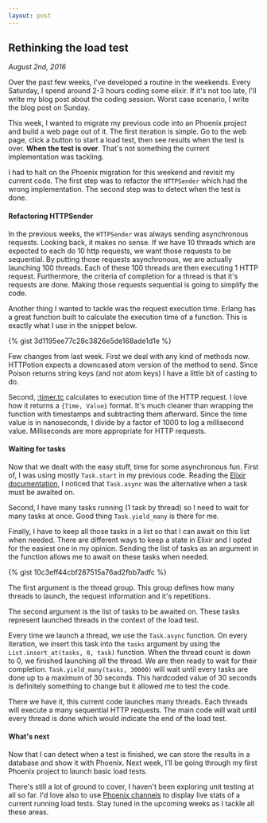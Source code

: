 ```yaml
---
layout: post
---
```

## Rethinking the load test

*August 2nd, 2016*

Over the past few weeks, I've developed a routine in the weekends. Every Saturday, I spend around 2-3 hours coding some elixir. If it's not too late, I'll write my blog post about the coding session. Worst case scenario, I write the blog post on Sunday.

This week, I wanted to migrate my previous code into an Phoenix project and build a web page out of it. The first iteration is simple. Go to the web page, click a button to start a load test, then see results when the test is over. **When the test is over**. That's not something the current implementation was tackling.

I had to halt on the Phoenix migration for this weekend and revisit my current code. The first step was to refactor the `HTTPSender` which had the wrong implementation. The second step was to detect when the test is done.

#### Refactoring HTTPSender

In the previous weeks, the `HTTPSender` was always sending asynchronous requests. Looking back, it makes no sense. If we have 10 threads which are expected to each do 10 http requests, we want those requests to be sequential. By putting those requests asynchronous, we are actually launching 100 threads. Each of these 100 threads are then executing 1 HTTP request. Furthermore, the criteria of completion for a thread is that it's requests are done. Making those requests sequential is going to simplify the code.

Another thing I wanted to tackle was the request execution time. Erlang has a great function built to calculate the execution time of a function. This is exactly what I use in the snippet below.

{% gist 3d1195ee77c28c3826e5de168ade1d1e %}

Few changes from last week. First we deal with any kind of methods now. HTTPotion expects a downcased atom version of the method to send. Since Poison returns string keys (and not atom keys) I have a little bit of casting to do.

Second, [:timer.tc](http://erlang.org/doc/man/timer.html#tc-1) calculates to execution time of the HTTP request. I love how it returns a `{Time, Value}` format. It's much cleaner than wrapping the function with timestamps and subtracting them afterward. Since the time value is in nanoseconds, I divide by a factor of 1000 to log a millisecond value. Milliseconds are more appropriate for HTTP requests.

#### Waiting for tasks

Now that we dealt with the easy stuff, time for some asynchronous fun. First of, I was using mostly `Task.start` in my previous code. Reading the [Elixir documentation](http://elixir-lang.org/docs/stable/elixir/Task.html#summary), I noticed that `Task.async` was the alternative when a task must be awaited on.

Second, I have many tasks running (1 task by thread) so I need to wait for many tasks at once. Good thing `Task.yield_many` is there for me.

Finally, I have to keep all those tasks in a list so that I can await on this list when needed. There are different ways to keep a state in Elixir and I opted for the easiest one in my opinion. Sending the list of tasks as an argument in the function allows me to await on these tasks when needed.

{% gist 10c3eff44cbf287515a76ad2fbb7adfc %}

The first argument is the thread group. This group defines how many threads to launch, the request information and it's repetitions.

The second argument is the list of tasks to be awaited on. These tasks represent launched threads in the context of the load test.

Every time we launch a thread, we use the `Task.async` function. On every iteration, we insert this task into the `tasks` argument by using the `List.insert_at(tasks, 0, task)` function. When the thread count is down to 0, we finished launching all the thread. We are then ready to wait for their completion. `Task.yield_many(tasks, 30000)` will wait until every tasks are done up to a maximum of 30 seconds. This hardcoded value of 30 seconds is definitely something to change but it allowed me to test the code.

There we have it, this current code launches many threads. Each threads will execute a many sequential HTTP requests. The main code will wait until every thread is done which would indicate the end of the load test.

#### What's next

Now that I can detect when a test is finished, we can store the results in a database and show it with Phoenix. Next week, I'll be going through my first Phoenix project to launch basic load tests.

There's still a lot of ground to cover, I haven't been exploring unit testing at all so far. I'd love also to use [Phoenix channels](http://www.phoenixframework.org/docs/channels) to display live stats of a current running load tests. Stay tuned in the upcoming weeks as I tackle all these areas.
